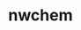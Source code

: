 ---
title: "nwchem"
layout: cache
categories: [package, develop]
meta: {"compilers": ["gcc@11.4.0", "intel-oneapi-compilers@2025.1.0"], "num_specs": 44, "num_specs_by_stack": {"e4s": 14, "e4s-neoverse-v2": 14, "e4s-oneapi": 16, "root": 44}, "oss": ["ubuntu22.04"], "platforms": ["linux"], "stacks": ["e4s", "e4s-neoverse-v2", "e4s-oneapi", "root"], "targets": ["neoverse_v2", "x86_64_v3"], "versions": ["7.2.3"]}
spec_details: [{"compiler": "intel-oneapi-compilers@2025.1.0", "hash": "2eguerzrk4vcep5ugx3mj6eampnxjrxg", "os": "ubuntu22.04", "platform": "linux", "size": "-", "stacks": ["e4s-oneapi", "root"], "target": "x86_64_v3", "variants": ["armci=mpi-ts", "build_system=generic", "~elpa", "~extratce", "~f90allocatable", "~fftw3", "~libxc", "~openmp", "patches:=f8e2f42", "~tcecuda"], "versions": ["7.2.3"]}, {"compiler": "gcc@11.4.0", "hash": "2lqm3mng4e37z5j2r2kbjwhkuzy63vh3", "os": "ubuntu22.04", "platform": "linux", "size": "-", "stacks": ["e4s", "root"], "target": "x86_64_v3", "variants": ["armci=mpi-ts", "build_system=generic", "~elpa", "~extratce", "~f90allocatable", "~fftw3", "~libxc", "~openmp", "~tcecuda"], "versions": ["7.2.3"]}, {"compiler": "intel-oneapi-compilers@2025.1.0", "hash": "3pymneq2n6w46jk4636bbbaw2punna4x", "os": "ubuntu22.04", "platform": "linux", "size": "-", "stacks": ["e4s-oneapi", "root"], "target": "x86_64_v3", "variants": ["armci=mpi-ts", "build_system=generic", "~elpa", "~extratce", "~f90allocatable", "~fftw3", "~libxc", "~openmp", "patches:=f8e2f42", "~tcecuda"], "versions": ["7.2.3"]}, {"compiler": "gcc@11.4.0", "hash": "4kds5ksdi5rpgn5bparv3iffykecdk5s", "os": "ubuntu22.04", "platform": "linux", "size": "-", "stacks": ["e4s", "root"], "target": "x86_64_v3", "variants": ["armci=mpi-ts", "build_system=generic", "~elpa", "~extratce", "~f90allocatable", "~fftw3", "~libxc", "~openmp", "~tcecuda"], "versions": ["7.2.3"]}, {"compiler": "intel-oneapi-compilers@2025.1.0", "hash": "4kpghatatwogaywds7ovapi7yunlqor3", "os": "ubuntu22.04", "platform": "linux", "size": "-", "stacks": ["e4s-oneapi", "root"], "target": "x86_64_v3", "variants": ["armci=mpi-ts", "build_system=generic", "~elpa", "~extratce", "~f90allocatable", "~fftw3", "~libxc", "~openmp", "patches:=f8e2f42", "~tcecuda"], "versions": ["7.2.3"]}, {"compiler": "intel-oneapi-compilers@2025.1.0", "hash": "4qb5ieq5j7wzm7htldzgrkfwfp5avrh6", "os": "ubuntu22.04", "platform": "linux", "size": "-", "stacks": ["e4s-oneapi", "root"], "target": "x86_64_v3", "variants": ["armci=mpi-ts", "build_system=generic", "~elpa", "~extratce", "~f90allocatable", "~fftw3", "~libxc", "~openmp", "patches:=f8e2f42", "~tcecuda"], "versions": ["7.2.3"]}, {"compiler": "gcc@11.4.0", "hash": "4xnomh6lxmy7c2sgbnw6k2ygnngw7bcs", "os": "ubuntu22.04", "platform": "linux", "size": "-", "stacks": ["e4s-neoverse-v2", "root"], "target": "neoverse_v2", "variants": ["armci=mpi-ts", "build_system=generic", "~elpa", "~extratce", "~f90allocatable", "~fftw3", "~libxc", "~openmp", "~tcecuda"], "versions": ["7.2.3"]}, {"compiler": "gcc@11.4.0", "hash": "67ateiwlc545vkpzpdpjrfzuxevcq3sh", "os": "ubuntu22.04", "platform": "linux", "size": "-", "stacks": ["e4s", "root"], "target": "x86_64_v3", "variants": ["armci=mpi-ts", "build_system=generic", "~elpa", "~extratce", "~f90allocatable", "~fftw3", "~libxc", "~openmp", "~tcecuda"], "versions": ["7.2.3"]}, {"compiler": "intel-oneapi-compilers@2025.1.0", "hash": "6grbhjk7s3ytapz7kqxjxmw42l5zmgdw", "os": "ubuntu22.04", "platform": "linux", "size": "-", "stacks": ["e4s-oneapi", "root"], "target": "x86_64_v3", "variants": ["armci=mpi-ts", "build_system=generic", "~elpa", "~extratce", "~f90allocatable", "~fftw3", "~libxc", "~openmp", "patches:=f8e2f42", "~tcecuda"], "versions": ["7.2.3"]}, {"compiler": "gcc@11.4.0", "hash": "7qliydmp2x3nywackxn623tscnnnukrf", "os": "ubuntu22.04", "platform": "linux", "size": "-", "stacks": ["e4s", "root"], "target": "x86_64_v3", "variants": ["armci=mpi-ts", "build_system=generic", "~elpa", "~extratce", "~f90allocatable", "~fftw3", "~libxc", "~openmp", "~tcecuda"], "versions": ["7.2.3"]}, {"compiler": "gcc@11.4.0", "hash": "7rooyraaa32aeoajmhj74b6brci6oklp", "os": "ubuntu22.04", "platform": "linux", "size": "-", "stacks": ["e4s-neoverse-v2", "root"], "target": "neoverse_v2", "variants": ["armci=mpi-ts", "build_system=generic", "~elpa", "~extratce", "~f90allocatable", "~fftw3", "~libxc", "~openmp", "~tcecuda"], "versions": ["7.2.3"]}, {"compiler": "gcc@11.4.0", "hash": "a3rfbd4b7ladqoqmqwxtjcqob6nru4yj", "os": "ubuntu22.04", "platform": "linux", "size": "-", "stacks": ["e4s", "root"], "target": "x86_64_v3", "variants": ["armci=mpi-ts", "build_system=generic", "~elpa", "~extratce", "~f90allocatable", "~fftw3", "~libxc", "~openmp", "~tcecuda"], "versions": ["7.2.3"]}, {"compiler": "intel-oneapi-compilers@2025.1.0", "hash": "abs7na35mxk6qvfgeetjxtdqsxkw6buf", "os": "ubuntu22.04", "platform": "linux", "size": "-", "stacks": ["e4s-oneapi", "root"], "target": "x86_64_v3", "variants": ["armci=mpi-ts", "build_system=generic", "~elpa", "~extratce", "~f90allocatable", "~fftw3", "~libxc", "~openmp", "patches:=f8e2f42", "~tcecuda"], "versions": ["7.2.3"]}, {"compiler": "gcc@11.4.0", "hash": "ayrrlhjl4i3cv67ebrx4j55sh5zyxyy2", "os": "ubuntu22.04", "platform": "linux", "size": "-", "stacks": ["e4s", "root"], "target": "x86_64_v3", "variants": ["armci=mpi-ts", "build_system=generic", "~elpa", "~extratce", "~f90allocatable", "~fftw3", "~libxc", "~openmp", "~tcecuda"], "versions": ["7.2.3"]}, {"compiler": "intel-oneapi-compilers@2025.1.0", "hash": "buuuu3ko7pf4ghvsnjnq5jcngsudj3av", "os": "ubuntu22.04", "platform": "linux", "size": "-", "stacks": ["e4s-oneapi", "root"], "target": "x86_64_v3", "variants": ["armci=mpi-ts", "build_system=generic", "~elpa", "~extratce", "~f90allocatable", "~fftw3", "~libxc", "~openmp", "patches:=f8e2f42", "~tcecuda"], "versions": ["7.2.3"]}, {"compiler": "intel-oneapi-compilers@2025.1.0", "hash": "cd45ws56lvv4s5cbfctibdq3lss6do4o", "os": "ubuntu22.04", "platform": "linux", "size": "-", "stacks": ["e4s-oneapi", "root"], "target": "x86_64_v3", "variants": ["armci=mpi-ts", "build_system=generic", "~elpa", "~extratce", "~f90allocatable", "~fftw3", "~libxc", "~openmp", "patches:=f8e2f42", "~tcecuda"], "versions": ["7.2.3"]}, {"compiler": "gcc@11.4.0", "hash": "e7s6chs2h5jdu5yi6rsvh4ufv4crsomn", "os": "ubuntu22.04", "platform": "linux", "size": "-", "stacks": ["e4s", "root"], "target": "x86_64_v3", "variants": ["armci=mpi-ts", "build_system=generic", "~elpa", "~extratce", "~f90allocatable", "~fftw3", "~libxc", "~openmp", "~tcecuda"], "versions": ["7.2.3"]}, {"compiler": "intel-oneapi-compilers@2025.1.0", "hash": "ehtujncpusunnhxt77xb3jhzr5syjwp5", "os": "ubuntu22.04", "platform": "linux", "size": "-", "stacks": ["e4s-oneapi", "root"], "target": "x86_64_v3", "variants": ["armci=mpi-ts", "build_system=generic", "~elpa", "~extratce", "~f90allocatable", "~fftw3", "~libxc", "~openmp", "patches:=f8e2f42", "~tcecuda"], "versions": ["7.2.3"]}, {"compiler": "intel-oneapi-compilers@2025.1.0", "hash": "eqc57ip2jmbeqeqsalids7wphdxfm4ro", "os": "ubuntu22.04", "platform": "linux", "size": "-", "stacks": ["e4s-oneapi", "root"], "target": "x86_64_v3", "variants": ["armci=mpi-ts", "build_system=generic", "~elpa", "~extratce", "~f90allocatable", "~fftw3", "~libxc", "~openmp", "patches:=f8e2f42", "~tcecuda"], "versions": ["7.2.3"]}, {"compiler": "gcc@11.4.0", "hash": "fbp4qx7jl6e4dythuobhjqbsrsikf325", "os": "ubuntu22.04", "platform": "linux", "size": "-", "stacks": ["e4s", "root"], "target": "x86_64_v3", "variants": ["armci=mpi-ts", "build_system=generic", "~elpa", "~extratce", "~f90allocatable", "~fftw3", "~libxc", "~openmp", "~tcecuda"], "versions": ["7.2.3"]}, {"compiler": "gcc@11.4.0", "hash": "gczsagfagvkxvqptm3bijyhf7g6nqe4a", "os": "ubuntu22.04", "platform": "linux", "size": "-", "stacks": ["e4s-neoverse-v2", "root"], "target": "neoverse_v2", "variants": ["armci=mpi-ts", "build_system=generic", "~elpa", "~extratce", "~f90allocatable", "~fftw3", "~libxc", "~openmp", "~tcecuda"], "versions": ["7.2.3"]}, {"compiler": "gcc@11.4.0", "hash": "gry4ahql6s4vn2mb3ylihzmtrpbfs2su", "os": "ubuntu22.04", "platform": "linux", "size": "-", "stacks": ["e4s-neoverse-v2", "root"], "target": "neoverse_v2", "variants": ["armci=mpi-ts", "build_system=generic", "~elpa", "~extratce", "~f90allocatable", "~fftw3", "~libxc", "~openmp", "~tcecuda"], "versions": ["7.2.3"]}, {"compiler": "gcc@11.4.0", "hash": "gssoeax2ce4xerb43bljjz4ulaqnzasw", "os": "ubuntu22.04", "platform": "linux", "size": "-", "stacks": ["e4s", "root"], "target": "x86_64_v3", "variants": ["armci=mpi-ts", "build_system=generic", "~elpa", "~extratce", "~f90allocatable", "~fftw3", "~libxc", "~openmp", "~tcecuda"], "versions": ["7.2.3"]}, {"compiler": "gcc@11.4.0", "hash": "iq2epjbaef5q22u5px4gtkdmiehiaybx", "os": "ubuntu22.04", "platform": "linux", "size": "-", "stacks": ["e4s-neoverse-v2", "root"], "target": "neoverse_v2", "variants": ["armci=mpi-ts", "build_system=generic", "~elpa", "~extratce", "~f90allocatable", "~fftw3", "~libxc", "~openmp", "~tcecuda"], "versions": ["7.2.3"]}, {"compiler": "intel-oneapi-compilers@2025.1.0", "hash": "jc2f24opabdjnwnwxnfvv22fcmja2yv6", "os": "ubuntu22.04", "platform": "linux", "size": "-", "stacks": ["e4s-oneapi", "root"], "target": "x86_64_v3", "variants": ["armci=mpi-ts", "build_system=generic", "~elpa", "~extratce", "~f90allocatable", "~fftw3", "~libxc", "~openmp", "patches:=f8e2f42", "~tcecuda"], "versions": ["7.2.3"]}, {"compiler": "intel-oneapi-compilers@2025.1.0", "hash": "k3zooy4ecuva5pnlhrorqsascnfg3gyu", "os": "ubuntu22.04", "platform": "linux", "size": "-", "stacks": ["e4s-oneapi", "root"], "target": "x86_64_v3", "variants": ["armci=mpi-ts", "build_system=generic", "~elpa", "~extratce", "~f90allocatable", "~fftw3", "~libxc", "~openmp", "patches:=f8e2f42", "~tcecuda"], "versions": ["7.2.3"]}, {"compiler": "intel-oneapi-compilers@2025.1.0", "hash": "kimpgwbv5xmn2tj57s4d6ncsni2z436t", "os": "ubuntu22.04", "platform": "linux", "size": "-", "stacks": ["e4s-oneapi", "root"], "target": "x86_64_v3", "variants": ["armci=mpi-ts", "build_system=generic", "~elpa", "~extratce", "~f90allocatable", "~fftw3", "~libxc", "~openmp", "patches:=f8e2f42", "~tcecuda"], "versions": ["7.2.3"]}, {"compiler": "gcc@11.4.0", "hash": "kl2hlwtfmntxp4j6kfpfipl3rn6x4fba", "os": "ubuntu22.04", "platform": "linux", "size": "-", "stacks": ["e4s", "root"], "target": "x86_64_v3", "variants": ["armci=mpi-ts", "build_system=generic", "~elpa", "~extratce", "~f90allocatable", "~fftw3", "~libxc", "~openmp", "~tcecuda"], "versions": ["7.2.3"]}, {"compiler": "intel-oneapi-compilers@2025.1.0", "hash": "l6lsww3d73p6tvlhgla4unqn545iugg3", "os": "ubuntu22.04", "platform": "linux", "size": "-", "stacks": ["e4s-oneapi", "root"], "target": "x86_64_v3", "variants": ["armci=mpi-ts", "build_system=generic", "~elpa", "~extratce", "~f90allocatable", "~fftw3", "~libxc", "~openmp", "patches:=f8e2f42", "~tcecuda"], "versions": ["7.2.3"]}, {"compiler": "gcc@11.4.0", "hash": "nxuuyao4zmic4sltjq6djcc2nhmieg3b", "os": "ubuntu22.04", "platform": "linux", "size": "-", "stacks": ["e4s-neoverse-v2", "root"], "target": "neoverse_v2", "variants": ["armci=mpi-ts", "build_system=generic", "~elpa", "~extratce", "~f90allocatable", "~fftw3", "~libxc", "~openmp", "~tcecuda"], "versions": ["7.2.3"]}, {"compiler": "gcc@11.4.0", "hash": "ohh7vwqquwxdzxpdcixrhsgxkbt5hgsr", "os": "ubuntu22.04", "platform": "linux", "size": "-", "stacks": ["e4s", "root"], "target": "x86_64_v3", "variants": ["armci=mpi-ts", "build_system=generic", "~elpa", "~extratce", "~f90allocatable", "~fftw3", "~libxc", "~openmp", "~tcecuda"], "versions": ["7.2.3"]}, {"compiler": "gcc@11.4.0", "hash": "pdeovvwim5n7kxpf7c5pg65uciyjatae", "os": "ubuntu22.04", "platform": "linux", "size": "-", "stacks": ["e4s-neoverse-v2", "root"], "target": "neoverse_v2", "variants": ["armci=mpi-ts", "build_system=generic", "~elpa", "~extratce", "~f90allocatable", "~fftw3", "~libxc", "~openmp", "~tcecuda"], "versions": ["7.2.3"]}, {"compiler": "gcc@11.4.0", "hash": "qfo5sxcp3ldcl2ll73l4ajfqver6vqb5", "os": "ubuntu22.04", "platform": "linux", "size": "-", "stacks": ["e4s-neoverse-v2", "root"], "target": "neoverse_v2", "variants": ["armci=mpi-ts", "build_system=generic", "~elpa", "~extratce", "~f90allocatable", "~fftw3", "~libxc", "~openmp", "~tcecuda"], "versions": ["7.2.3"]}, {"compiler": "intel-oneapi-compilers@2025.1.0", "hash": "rgnvzzv3d76qtjnlyfyo5cmgptj6p2pt", "os": "ubuntu22.04", "platform": "linux", "size": "-", "stacks": ["e4s-oneapi", "root"], "target": "x86_64_v3", "variants": ["armci=mpi-ts", "build_system=generic", "~elpa", "~extratce", "~f90allocatable", "~fftw3", "~libxc", "~openmp", "patches:=f8e2f42", "~tcecuda"], "versions": ["7.2.3"]}, {"compiler": "gcc@11.4.0", "hash": "roli7fa6cqqggrsltw6hxpe7orjcxfda", "os": "ubuntu22.04", "platform": "linux", "size": "-", "stacks": ["e4s-neoverse-v2", "root"], "target": "neoverse_v2", "variants": ["armci=mpi-ts", "build_system=generic", "~elpa", "~extratce", "~f90allocatable", "~fftw3", "~libxc", "~openmp", "~tcecuda"], "versions": ["7.2.3"]}, {"compiler": "gcc@11.4.0", "hash": "sdk4g7bmubj76wdzzmqbve5gwtmtfgat", "os": "ubuntu22.04", "platform": "linux", "size": "-", "stacks": ["e4s", "root"], "target": "x86_64_v3", "variants": ["armci=mpi-ts", "build_system=generic", "~elpa", "~extratce", "~f90allocatable", "~fftw3", "~libxc", "~openmp", "~tcecuda"], "versions": ["7.2.3"]}, {"compiler": "gcc@11.4.0", "hash": "silhegxjpoh26sxrf7r36m4farswxyxw", "os": "ubuntu22.04", "platform": "linux", "size": "-", "stacks": ["e4s-neoverse-v2", "root"], "target": "neoverse_v2", "variants": ["armci=mpi-ts", "build_system=generic", "~elpa", "~extratce", "~f90allocatable", "~fftw3", "~libxc", "~openmp", "~tcecuda"], "versions": ["7.2.3"]}, {"compiler": "gcc@11.4.0", "hash": "tsyke73evx2gwvrfqzi5bxx7dbiflcjg", "os": "ubuntu22.04", "platform": "linux", "size": "-", "stacks": ["e4s", "root"], "target": "x86_64_v3", "variants": ["armci=mpi-ts", "build_system=generic", "~elpa", "~extratce", "~f90allocatable", "~fftw3", "~libxc", "~openmp", "~tcecuda"], "versions": ["7.2.3"]}, {"compiler": "gcc@11.4.0", "hash": "tu5efwfqb74x5rpiihrhgx776322txv7", "os": "ubuntu22.04", "platform": "linux", "size": "-", "stacks": ["e4s-neoverse-v2", "root"], "target": "neoverse_v2", "variants": ["armci=mpi-ts", "build_system=generic", "~elpa", "~extratce", "~f90allocatable", "~fftw3", "~libxc", "~openmp", "~tcecuda"], "versions": ["7.2.3"]}, {"compiler": "intel-oneapi-compilers@2025.1.0", "hash": "w7g7t5zqeruksqb2gphaxrkww5ru7str", "os": "ubuntu22.04", "platform": "linux", "size": "-", "stacks": ["e4s-oneapi", "root"], "target": "x86_64_v3", "variants": ["armci=mpi-ts", "build_system=generic", "~elpa", "~extratce", "~f90allocatable", "~fftw3", "~libxc", "~openmp", "patches:=f8e2f42", "~tcecuda"], "versions": ["7.2.3"]}, {"compiler": "gcc@11.4.0", "hash": "xdjvqjtoft4clcnlhitx6ebspeamfzcv", "os": "ubuntu22.04", "platform": "linux", "size": "-", "stacks": ["e4s-neoverse-v2", "root"], "target": "neoverse_v2", "variants": ["armci=mpi-ts", "build_system=generic", "~elpa", "~extratce", "~f90allocatable", "~fftw3", "~libxc", "~openmp", "~tcecuda"], "versions": ["7.2.3"]}, {"compiler": "gcc@11.4.0", "hash": "xvttlsapkl62jarefpmnwt6z7fgol67l", "os": "ubuntu22.04", "platform": "linux", "size": "-", "stacks": ["e4s-neoverse-v2", "root"], "target": "neoverse_v2", "variants": ["armci=mpi-ts", "build_system=generic", "~elpa", "~extratce", "~f90allocatable", "~fftw3", "~libxc", "~openmp", "~tcecuda"], "versions": ["7.2.3"]}, {"compiler": "gcc@11.4.0", "hash": "zn2slndyjybw72cggfoyp2bd7uwkvuva", "os": "ubuntu22.04", "platform": "linux", "size": "-", "stacks": ["e4s-neoverse-v2", "root"], "target": "neoverse_v2", "variants": ["armci=mpi-ts", "build_system=generic", "~elpa", "~extratce", "~f90allocatable", "~fftw3", "~libxc", "~openmp", "~tcecuda"], "versions": ["7.2.3"]}, {"compiler": "gcc@11.4.0", "hash": "zr6jho67ra25fwyjr7ai5vxcukla4c67", "os": "ubuntu22.04", "platform": "linux", "size": "-", "stacks": ["e4s", "root"], "target": "x86_64_v3", "variants": ["armci=mpi-ts", "build_system=generic", "~elpa", "~extratce", "~f90allocatable", "~fftw3", "~libxc", "~openmp", "~tcecuda"], "versions": ["7.2.3"]}]
---